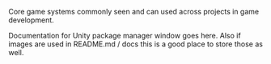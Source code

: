 Core game systems commonly seen and can used across projects in game development.

Documentation for Unity package manager window goes here.
Also if images are used in README.md / docs this is a good place to store those as well.

